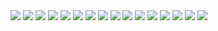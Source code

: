 



<img src="../img/devlib1.png">












<img src="../img/devdef_cat_add.png"/>


<img src="../img/devdef_dev_add.png"/>


<img src="../img/devdef_dev_added.png">




<img src="../img/devdef_edit_main.png">


<img src="../img/devdef_edit_tag_add.png">



<img src="../img/devdef_edit_tags.png">




<img src="../img/devdef_edit_props.png">






<img src="../img/devdef_edit_newhmi.png">





<img src="../img/devdef_edit_hmi.png">




<img src="../img/devdef_edit_hmi2.png">








<img src="../img/devdef_edit_prj1.png">




<img src="../img/devdef_edit_prj2.png">




<img src="../img/devdef_edit_prj3.png">



<img src="../img/devdef_edit_prj4.png">




<img src="../img/devdef_edit_prj5.png">

[adv_devdef]: ../advanced/adv_devdef.md
